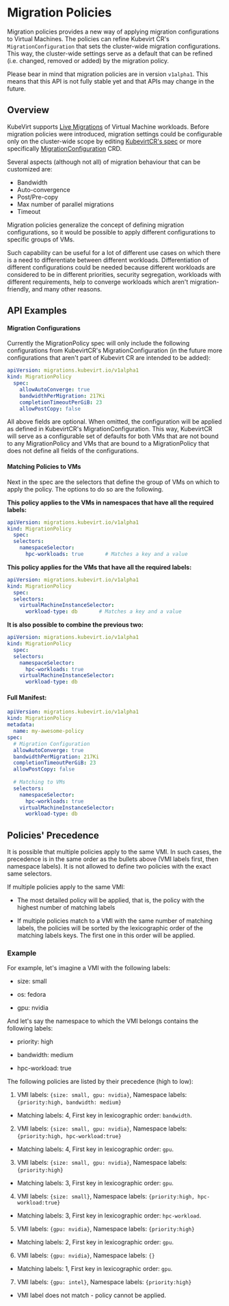 # Migration Policies

Migration policies provides a new way of applying migration configurations to Virtual Machines. The policies
can refine Kubevirt CR's `MigrationConfiguration` that sets the cluster-wide migration configurations. This way,
the cluster-wide settings serve as a default that can be refined (i.e. changed, removed or added) by the migration
policy.

Please bear in mind that migration policies are in version `v1alpha1`. This means that this API is not fully stable
yet and that APIs may change in the future.

## Overview

KubeVirt supports [Live Migrations](./live_migration.md) of Virtual Machine workloads.
Before migration policies were introduced, migration settings could be configurable only on the cluster-wide
scope by editing [KubevirtCR's spec](https://kubevirt.io/api-reference/master/definitions.html#_v1_kubevirtspec)
or more specifically [MigrationConfiguration](https://kubevirt.io/api-reference/master/definitions.html#_v1_migrationconfiguration)
CRD.

Several aspects (although not all) of migration behaviour that can be customized are:
- Bandwidth
- Auto-convergence
- Post/Pre-copy
- Max number of parallel migrations
- Timeout

Migration policies generalize the concept of defining migration configurations, so it would be
possible to apply different configurations to specific groups of VMs.

Such capability can be useful for a lot of different use cases on which there is a need to differentiate
between different workloads. Differentiation of different configurations could be needed because different
workloads are considered to be in different priorities, security segregation, workloads with different
requirements, help to converge workloads which aren't migration-friendly, and many other reasons.

## API Examples

#### Migration Configurations
Currently the MigrationPolicy spec will only include the following configurations from KubevirtCR's
MigrationConfiguration (in the future more configurations that aren't part of Kubevirt CR are intended to be added):
```yaml
apiVersion: migrations.kubevirt.io/v1alpha1
kind: MigrationPolicy
  spec:
    allowAutoConverge: true
    bandwidthPerMigration: 217Ki
    completionTimeoutPerGiB: 23
    allowPostCopy: false
```

All above fields are optional. When omitted, the configuration will be applied as defined in
KubevirtCR's MigrationConfiguration. This way, KubevirtCR will serve as a configurable set of defaults for both
VMs that are not bound to any MigrationPolicy and VMs that are bound to a MigrationPolicy that does not
define all fields of the configurations.

#### Matching Policies to VMs

Next in the spec are the selectors that define the group of VMs on which to apply the policy. The options to do so
are the following.

**This policy applies to the VMs in namespaces that have all the required labels:**
```yaml
apiVersion: migrations.kubevirt.io/v1alpha1
kind: MigrationPolicy
  spec:
  selectors:
    namespaceSelector:
      hpc-workloads: true       # Matches a key and a value 
```

**This policy applies for the VMs that have all the required labels:**
```yaml
apiVersion: migrations.kubevirt.io/v1alpha1
kind: MigrationPolicy
  spec:
  selectors:
    virtualMachineInstanceSelector:
      workload-type: db       # Matches a key and a value 
```

**It is also possible to combine the previous two:**
```yaml
apiVersion: migrations.kubevirt.io/v1alpha1
kind: MigrationPolicy
  spec:
  selectors:
    namespaceSelector:
      hpc-workloads: true
    virtualMachineInstanceSelector:
      workload-type: db
```

#### Full Manifest:

```yaml
apiVersion: migrations.kubevirt.io/v1alpha1
kind: MigrationPolicy
metadata:
  name: my-awesome-policy
spec:
  # Migration Configuration
  allowAutoConverge: true
  bandwidthPerMigration: 217Ki
  completionTimeoutPerGiB: 23
  allowPostCopy: false
  
  # Matching to VMs
  selectors:
    namespaceSelector:
      hpc-workloads: true
    virtualMachineInstanceSelector:
      workload-type: db
```
## Policies' Precedence

It is possible that multiple policies apply to the same VMI. In such cases, the precedence is in the
same order as the bullets above (VMI labels first, then namespace labels). It is not allowed to define
two policies with the exact same selectors.

If multiple policies apply to the same VMI:
* The most detailed policy will be applied, that is, the policy with the highest number of matching labels

* If multiple policies match to a VMI with the same number of matching labels, the policies will be sorted by the
lexicographic order of the matching labels keys. The first one in this order will be applied.

### Example

For example, let's imagine a VMI with the following labels:

* size: small

* os: fedora

* gpu: nvidia

And let's say the namespace to which the VMI belongs contains the following labels:

* priority: high

* bandwidth: medium

* hpc-workload: true

The following policies are listed by their precedence (high to low):

1) VMI labels: `{size: small, gpu: nvidia}`, Namespace labels: `{priority:high, bandwidth: medium}`
   
  * Matching labels: 4, First key in lexicographic order: `bandwidth`.

2) VMI labels: `{size: small, gpu: nvidia}`, Namespace labels: `{priority:high, hpc-workload:true}`

  * Matching labels: 4, First key in lexicographic order: `gpu`.

3) VMI labels: `{size: small, gpu: nvidia}`, Namespace labels: `{priority:high}`

  * Matching labels: 3, First key in lexicographic order: `gpu`.

4) VMI labels: `{size: small}`, Namespace labels: `{priority:high, hpc-workload:true}`

  * Matching labels: 3, First key in lexicographic order: `hpc-workload`.

5) VMI labels: `{gpu: nvidia}`, Namespace labels: `{priority:high}`

  * Matching labels: 2, First key in lexicographic order: `gpu`.

6) VMI labels: `{gpu: nvidia}`, Namespace labels: `{}`

  * Matching labels: 1, First key in lexicographic order: `gpu`.

7) VMI labels: `{gpu: intel}`, Namespace labels: `{priority:high}`

  * VMI label does not match - policy cannot be applied.
